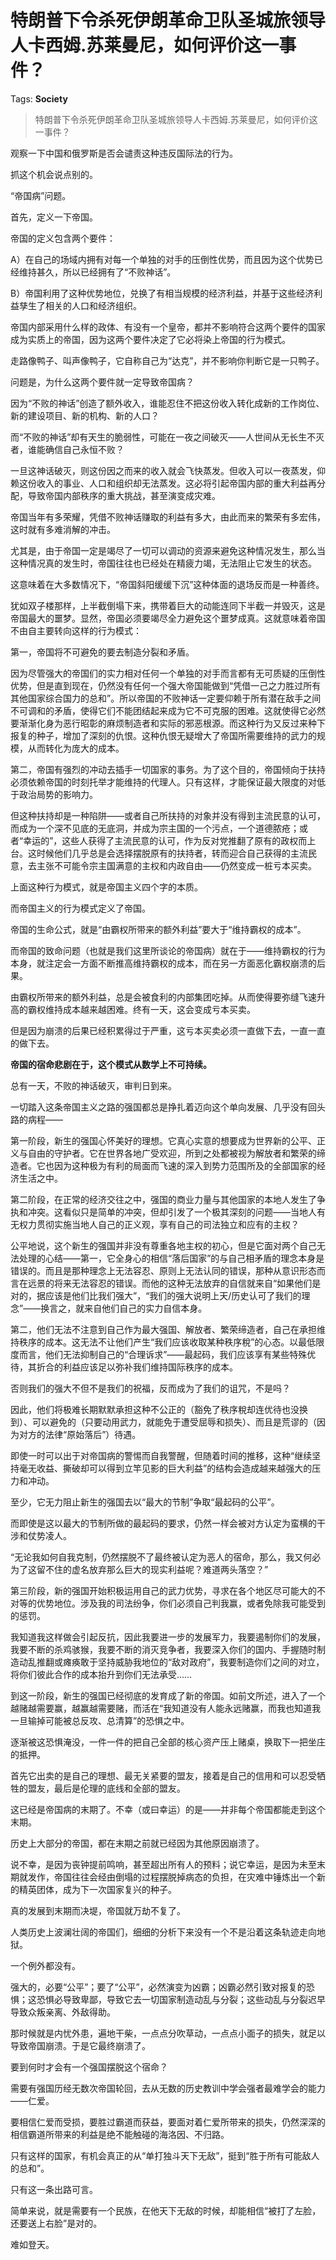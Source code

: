 # 特朗普下令杀死伊朗革命卫队圣城旅领导人卡西姆.苏莱曼尼，如何评价这一事件？

Tags: **Society**

> 特朗普下令杀死伊朗革命卫队圣城旅领导人卡西姆.苏莱曼尼，如何评价这一事件？

观察一下中国和俄罗斯是否会谴责这种违反国际法的行为。

抓这个机会说点别的。

“帝国病”问题。

首先，定义一下帝国。

帝国的定义包含两个要件：

A）在自己的场域内拥有对每一个单独的对手的压倒性优势，而且因为这个优势已经维持甚久，所以已经拥有了“不败神话”。

B）帝国利用了这种优势地位，兑换了有相当规模的经济利益，并基于这些经济利益孳生了相关的人口和经济组织。

帝国内部采用什么样的政体、有没有一个皇帝，都并不影响符合这两个要件的国家成为实质上的帝国，因为这两个要件决定了它必将染上帝国的行为模式。

走路像鸭子、叫声像鸭子，它自称自己为“达克”，并不影响你判断它是一只鸭子。

问题是，为什么这两个要件就一定导致帝国病？

因为“不败的神话”创造了额外收入，谁能忍住不把这份收入转化成新的工作岗位、新的建设项目、新的机构、新的人口？

而“不败的神话”却有天生的脆弱性，可能在一夜之间破灭——人世间从无长生不灭者，谁能确信自己永恒不败？

一旦这神话破灭，则这份因之而来的收入就会飞快蒸发。但收入可以一夜蒸发，仰赖这份收入的事业、人口和组织却无法蒸发。这必将引起帝国内部的重大利益再分配，导致帝国内部秩序的重大挑战，甚至演变成灾难。

帝国当年有多荣耀，凭借不败神话赚取的利益有多大，由此而来的繁荣有多宏伟，这时就有多难消解的冲击。

尤其是，由于帝国一定是竭尽了一切可以调动的资源来避免这种情况发生，那么当这种情况真的发生时，帝国往往也已经处在精疲力竭，无法阻止它发生的状态。

这意味着在大多数情况下，“帝国斜阳缓缓下沉”这种体面的退场反而是一种善终。

犹如双子楼那样，上半截倒塌下来，携带着巨大的动能连同下半截一并毁灭，这是帝国最大的噩梦。显然，帝国必须要竭尽全力避免这个噩梦成真。这就意味着帝国不由自主要转向这样的行为模式：

第一，帝国将不可避免的要去制造分裂和矛盾。

因为尽管强大的帝国们的实力相对任何一个单独的对手而言都有无可质疑的压倒性优势，但是直到现在，仍然没有任何一个强大帝国能做到“凭借一己之力胜过所有其他国家综合国力的总和”。所以帝国的不败神话一定要仰赖于所有潜在敌手之间不可调和的矛盾，使得它们不能团结起来成为它不可克服的困难。这就使得它必然要渐渐化身为恶行昭彰的麻烦制造者和实际的邪恶根源。而这种行为又反过来种下报复的种子，增加了深刻的仇恨。这种仇恨无疑增大了帝国所需要维持的武力的规模，从而转化为庞大的成本。

第二，帝国有强烈的冲动去插手一切国家的事务。为了这个目的，帝国倾向于扶持必须依赖帝国的时刻托举才能维持的代理人。只有这样，才能保证最大限度的对低于政治局势的影响力。

但这种扶持却是一种陷阱——或者自己所扶持的对象并没有得到主流民意的认可，而成为一个深不见底的无底洞，并成为宗主国的一个污点，一个道德脓疮；或者“幸运的”，这些人获得了主流民意的认可，作为反对党推翻了原有的政权而上台。这时候他们几乎总是会选择摆脱原有的扶持者，转而迎合自己获得的主流民意，去主张不可能令宗主国满意的主权和内政自由——仍然变成一桩亏本买卖。

上面这种行为模式，就是帝国主义四个字的本质。

而帝国主义的行为模式定义了帝国。

帝国的生命公式，就是“由霸权所带来的额外利益”要大于“维持霸权的成本”。

而帝国的致命问题（也就是我们这里所谈论的帝国病）就在于——维持霸权的行为本身，就注定会一方面不断推高维持霸权的成本，而在另一方面恶化霸权崩溃的后果。

由霸权所带来的额外利益，总是会被食利的内部集团吃掉。从而使得要弥缝飞速升高的霸权维持成本越来越困难。终有一天，这会变成亏本买卖。

但是因为崩溃的后果已经积累得过于严重，这亏本买卖必须一直做下去，一直一直的做下去。

**帝国的宿命悲剧在于，这个模式从数学上不可持续。**

总有一天，不败的神话破灭，审判日到来。

  


一切踏入这条帝国主义之路的强国都总是挣扎着迈向这个单向发展、几乎没有回头路的病程——

第一阶段，新生的强国心怀美好的理想。它真心实意的想要成为世界新的公平、正义与自由的守护者。它在世界各地广受欢迎，所到之处都被视为解放者和繁荣的缔造者。它也因为这种极为有利的局面而飞速的深入到势力范围所及的全部国家的经济生活之中。

第二阶段，在正常的经济交往之中，强国的商业力量与其他国家的本地人发生了争执和冲突。这看似只是简单的冲突，但却引发了一个极其深刻的问题——当地人有无权力贯彻实施当地人自己的正义观，享有自己的司法独立和应有的主权？

公平地说，这个新生的强国并非没有尊重各地主权的初心，但是它面对两个自己无法处理的心结——第一，它全身心的相信“落后国家”的与自己相矛盾的理念本身是错误的。而且是那种理念上无法容忍、原则上无法认同的错误，那种从意识形态而言在远景的将来无法容忍的错误。而他的这种无法放弃的自信就来自“如果他们是对的，据应该是他们比我们强大”，“我们的强大说明上天/历史认可了我们的理念”——换言之，就来自他们自己的实力自信本身。

第二，他们无法不注意到自己作为最大强国、解放者、繁荣缔造者，自己在承担维持秩序的成本。这无法不让他们产生“我们应该收取某种秩序稅”的心态。以最低限度而言，他们无法抑制自己的“合理诉求”——最起码，我们应该享有某些特殊优待，其折合的利益应该足以弥补我们维持国际秩序的成本。

否则我们的强大不但不是我们的祝福，反而成为了我们的诅咒，不是吗？

因此，他们将极难长期默默承担这种不公正的（豁免了秩序稅却连优待也没换到）、可以避免的（只要动用武力，就能免于遭受屈辱和损失）、而且是荒谬的（因为对方的法律“原始落后”）待遇。

即使一时可以出于对帝国病的警惕而自我警醒，但随着时间的推移，这种“继续坚持毫无收益、撕破却可以得到立竿见影的巨大利益”的结构会造成越来越强大的压力和冲动。

至少，它无力阻止新生的强国去以“最大的节制”争取“最起码的公平”。

而即使是这以最大的节制所做的最起码的要求，仍然一样会被对方认定为蛮横的干涉和仗势凌人。

“无论我如何自我克制，仍然摆脱不了最终被认定为恶人的宿命，那么，我又何必为了这留不住的虚名放弃那么巨大的现实利益呢？难道两头落空？”

第三阶段，新的强国开始积极运用自己的武力优势，寻求在各个地区尽可能大的不对等的优势地位。涉及我的司法纷争，你们必须自己判我赢，或者免除我可能受到的惩罚。

我知道我这样做会引起反抗，因此我要进一步的发展军力，我要遏制你们的发展，我要不断的杀鸡骇猴，我要不断的消灭竞争者，我要深入你们的国内、手握随时制造动乱推翻或瘫痪敢于坚持威胁我地位的“敌对政府”，我要制造你们之间的对立，将你们彼此合作的成本抬升到你们无法承受……

到这一阶段，新生的强国已经彻底的发育成了新的帝国。如前文所述，进入了一个越赌越需要赢，越赢越需要赌，而活在“我知道没有人能永远赌赢，而我也知道我一旦输掉可能被总反攻、总清算”的恐惧之中。

逐渐被这恐惧淹没，一件一件的把自己全部的核心资产压上赌桌，换取下一把坐庄的抵押。

首先它出卖的是自己的理想、最无关紧要的盟友，接着是自己的信用和可以忍受牺牲的盟友，最后是伦理的底线和全部的盟友。

这已经是帝国病的末期了。不幸（或曰幸运）的是——并非每个帝国都能走到这个末期。

历史上大部分的帝国，都在末期之前就已经因为其他原因崩溃了。

说不幸，是因为丧钟提前鸣响，甚至超出所有人的预料；说它幸运，是因为未至末期就发作，帝国往往会经由倒塌的过程摆脱掉病态的负担，在灾难中锤炼出一个新的精英团体，成为下一次国家复兴的种子。

真的发展到末期而决堤，帝国就万劫不复了。

人类历史上波澜壮阔的帝国们，细细的分析下来没有一个不是沿着这条轨迹走向地狱。

一个例外都没有。

强大的，必要“公平”；要了“公平”，必然演变为凶霸；凶霸必然引致对报复的恐惧；这恐惧必导致卑鄙，导致它去一切国家制造动乱与分裂；这些动乱与分裂迟早导致众叛亲离、外敌得助。

那时候就是内忧外患，遍地干柴，一点点分吹草动，一点点小面子的损失，就足以导致帝国崩溃。于是它最终崩溃了。

要到何时才会有一个强国摆脱这个宿命？

需要有强国历经无数次帝国轮回，去从无数的历史教训中学会强者最难学会的能力——仁爱。

要相信仁爱而受损，要胜过霸道而获益，要面对着仁爱所带来的损失，仍然深深的相信霸道所带来的利益是绝不能触碰的海洛因、不归路。

只有这样的国家，有机会真正的从“单打独斗天下无敌”，挺到“胜于所有可能敌人的总和”。

只有这一条出路可言。

简单来说，就是需要有一个民族，在他天下无敌的时候，却能相信“被打了左脸，还要送上右脸”是对的。

难如登天。



